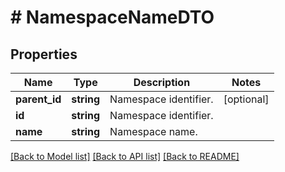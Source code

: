 # # NamespaceNameDTO

## Properties

Name | Type | Description | Notes
------------ | ------------- | ------------- | -------------
**parent_id** | **string** | Namespace identifier. | [optional]
**id** | **string** | Namespace identifier. |
**name** | **string** | Namespace name. |

[[Back to Model list]](../../README.md#models) [[Back to API list]](../../README.md#endpoints) [[Back to README]](../../README.md)
